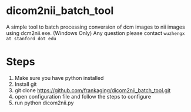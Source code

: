 # dicom2nii_batch_tool
A simple tool to batch processing conversion of dcm images to nii images using dcm2nii.exe. (Windows Only)
Any question please contact ```wuzhengx at stanford dot edu```
# Steps
1. Make sure you have python installed
2. Install git
3. git clone https://github.com/frankaging/dicom2nii_batch_tool.git
4. open configuration file and follow the steps to configure
5. run python dicom2nii.py
